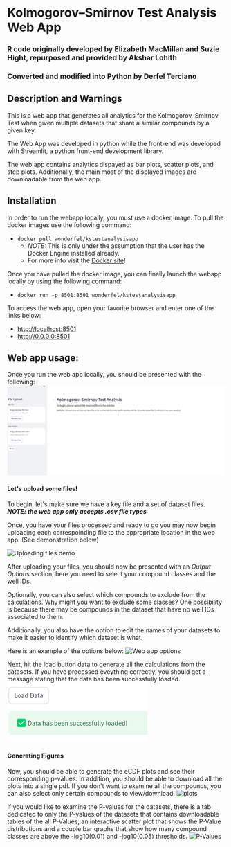 # Kolmogorov–Smirnov Test Analysis Web App
### R code originally developed by Elizabeth MacMillan and Suzie Hight, repurposed and provided by Akshar Lohith 
### Converted and modified into Python by Derfel Terciano

## Description and Warnings
This is a web app that generates all analytics for the Kolmogorov–Smirnov Test when
given multiple datasets that share a similar compounds by a given key.

The Web App was developed in python while the front-end was developed with
Streamlit, a python front-end development library. 

The web app contains analytics dispayed as bar plots, scatter plots, and step plots.
Additionally, the main most of the displayed images are downloadable from the web app.

## Installation

In order to run the webapp locally, you must use a docker image. To pull the docker images use the following command:
- `docker pull wonderfel/kstestanalysisapp`
    - *NOTE:* This is only under the assumption that the user has the Docker Engine installed already.
    - For more info visit the [Docker site](https://docs.docker.com/engine/install/)!

Once you have pulled the docker image, you can finally launch the webapp locally by using the following command:
- `docker run -p 8501:8501 wonderfel/kstestanalysisapp`

To access the web app, open your favorite browser and enter one of the links below:
- <http://localhost:8501>
- <http://0.0.0.0:8501>

## Web app usage:

Once you run the web app locally, you should be presented with the following:
![Web app home page](images/home.png)

#### Let's upload some files!
To begin, let's make sure we have a key file and a set of dataset files.
***NOTE: the web app only accepts .csv file types***

Once, you have your files processed and ready to go you may now begin uploading each correspoinding file to the appropriate location in the web app. (See demonstration below)

![Uploading files demo](images/uploadView.gif)

After uploading your files, you should now be presented with an *Output Options* section, here you need to select your compound classes and the well IDs.

Optionally, you can also select which compounds to exclude from the calculations. Why might you want to exclude some classes? One possibility is because there may be compounds in the dataset that have no well IDs associated to them.

Additionally, you also have the option to edit the names of your datasets to make it easier to identify which dataset is what.

Here is an example of the options below:
![Web app options](images/options.gif)

Next, hit the load button data to generate all the calculations from the datasets.
If you have processed eveything correctly, you should get a message stating that the data has been successfully loaded.
![Success Image](images/success.png)

#### Generating Figures

Now, you should be able to generate the eCDF plots and see their corresponding p-values. In addition, you should be able to download all the plots into a single pdf.
If you don't want to examine all the compounds, you can also select only certain compounds to view/download.
![plots](images/plots.gif)

If you would like to examine the P-values for the datasets, there is a tab dedicated to only the P-values of the datasets that contains downloadable tables of the all P-Values, an interactive scatter plot that shows the P-Value distributions and a couple bar graphs that show how many compound classes are above the -log10(0.01) and -log10(0.05) thresholds.
![P-Values](images/pVals.gif)
